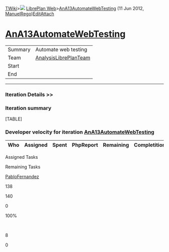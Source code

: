 [TWiki](Main_WebHome)&gt;![](/twiki/pub/TWiki/TWikiDocGraphics/web-bg-small.gif) [LibrePlan Web](LibrePlan_WebHome)&gt;[AnA13AutomateWebTesting](LibrePlan_AnA13AutomateWebTesting "Topic revision: 3 (11 Jun 2012 - 09:59:23)") (11 Jun 2012, [ManuelRego](Main_ManuelRego))[Edit](LibrePlan_AnA13AutomateWebTesting?t=1520344059 "Edit this topic text")[Attach](/twiki/bin/attach/LibrePlan/AnA13AutomateWebTesting "Attach an image or document to this topic")  

 [AnA13AutomateWebTesting](LibrePlan_AnA13AutomateWebTesting)
=============================================================

|         |                                                          |
|---------|----------------------------------------------------------|
| Summary | Automate web testing                                     |
| Team    | [AnalysisLibrePlanTeam](LibrePlan_AnalysisLibrePlanTeam) |
| Start   |                                                          |
| End     |                                                          |

------------------------------------------------------------------------

[](/twiki/bin/view/LibrePlan)

### Iteration Details &gt;&gt;

###  Iteration summary

[TABLE]

###  Developer velocity for iteration [AnA13AutomateWebTesting](LibrePlan_AnA13AutomateWebTesting)

| Who | Assigned | Spent | PhpReport | Remaining | Completition |     |
|-----|----------|-------|-----------|-----------|--------------|-----|

Assigned Tasks

Remaining Tasks

[PabloFernandez](Main_PabloFernandez)

138

140

0

100%

 

8

0
